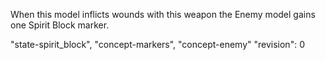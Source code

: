 When this model inflicts wounds with this weapon the Enemy model gains one Spirit Block marker.

"state-spirit_block", "concept-markers", "concept-enemy"
"revision": 0